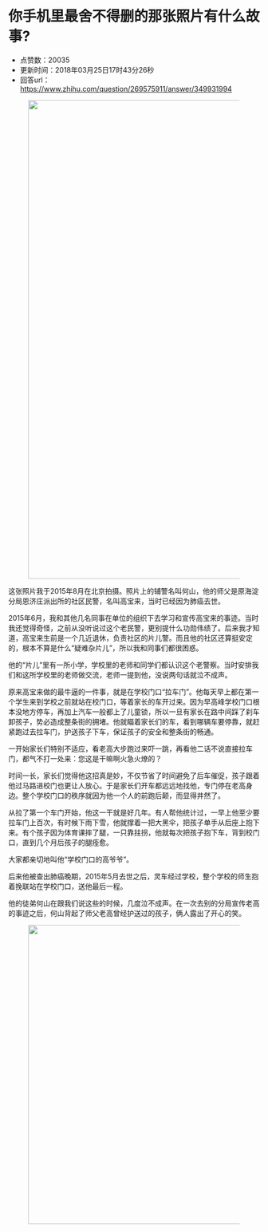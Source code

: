# 你手机里最舍不得删的那张照片有什么故事?
- 点赞数：20035
- 更新时间：2018年03月25日17时43分26秒
- 回答url：https://www.zhihu.com/question/269575911/answer/349931994
<body>
 <figure data-size="normal">
  <img data-rawheight="1280" src="https://picx.zhimg.com/50/v2-b30fb23fcf9ca3fde52e731aa545442e_720w.jpg?source=1940ef5c" data-size="normal" data-rawwidth="960" data-original-token="v2-b30fb23fcf9ca3fde52e731aa545442e" class="origin_image zh-lightbox-thumb" width="960" data-original="https://picx.zhimg.com/v2-b30fb23fcf9ca3fde52e731aa545442e_r.jpg?source=1940ef5c">
 </figure>
 <p data-pid="7HRjgmnp">这张照片我于2015年8月在北京拍摄。照片上的辅警名叫何山，他的师父是原海淀分局恩济庄派出所的社区民警，名叫高宝来，当时已经因为肺癌去世。</p>
 <p data-pid="PP7Lcsql">2015年6月，我和其他几名同事在单位的组织下去学习和宣传高宝来的事迹。当时我还觉得奇怪，之前从没听说过这个老民警，更别提什么功勋伟绩了。后来我才知道，高宝来生前是一个几近退休，负责社区的片儿警。而且他的社区还算挺安定的，根本不算是什么“疑难杂片儿”，所以我和同事们都很困惑。</p>
 <p data-pid="qLEkKTQ_">他的“片儿”里有一所小学，学校里的老师和同学们都认识这个老警察。当时安排我们和这所学校里的老师做交流，老师一提到他，没说两句话就泣不成声。</p>
 <p data-pid="nYFe1JJf">原来高宝来做的最牛逼的一件事，就是在学校门口“拉车门”。他每天早上都在第一个学生来到学校之前就站在校门口，等着家长的车开过来。因为早高峰学校门口根本没地方停车，再加上汽车一般都上了儿童锁，所以一旦有家长在路中间踩了刹车卸孩子，势必造成整条街的拥堵。他就瞄着家长们的车，看到哪辆车要停靠，就赶紧跑过去拉车门，护送孩子下车，保证孩子的安全和整条街的畅通。</p>
 <p data-pid="XFsUT4Sf">一开始家长们特别不适应，看老高大步跑过来吓一跳，再看他二话不说直接拉车门，都气不打一处来：您这是干嘛啊火急火燎的？</p>
 <p data-pid="jKmPvEz8">时间一长，家长们觉得他这招真是妙，不仅节省了时间避免了后车催促，孩子跟着他过马路进校门也更让人放心。于是家长们开车都远远地找他，专门停在老高身边。整个学校门口的秩序就因为他一个人的前跑后颠，而显得井然了。</p>
 <p data-pid="jwr-uEWZ">从拉了第一个车门开始，他这一干就是好几年。有人帮他统计过，一早上他至少要拉车门上百次，有时候下雨下雪，他就撑着一把大黑伞，把孩子单手从后座上抱下来。有个孩子因为体育课摔了腿，一只靠拄拐，他就每次把孩子抱下车，背到校门口，直到几个月后孩子的腿痊愈。</p>
 <p data-pid="uiNLxtCb">大家都亲切地叫他“学校门口的高爷爷”。</p>
 <p data-pid="KhiVyc_j">后来他被查出肺癌晚期，2015年5月去世之后，灵车经过学校，整个学校的师生抱着挽联站在学校门口，送他最后一程。</p>
 <p data-pid="UEXs0k9U">他的徒弟何山在跟我们说这些的时候，几度泣不成声。在一次去别的分局宣传老高的事迹之后，何山背起了师父老高曾经护送过的孩子，俩人露出了开心的笑。</p>
 <figure data-size="normal">
  <img data-rawheight="399" src="https://picx.zhimg.com/50/v2-2d4ca4503bf7031f81dd06e970825aed_720w.jpg?source=1940ef5c" data-size="normal" data-rawwidth="600" data-original-token="v2-2d4ca4503bf7031f81dd06e970825aed" class="origin_image zh-lightbox-thumb" width="600" data-original="https://picx.zhimg.com/v2-2d4ca4503bf7031f81dd06e970825aed_r.jpg?source=1940ef5c">
 </figure>
</body>
